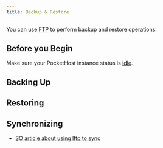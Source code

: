 ```yaml
---
title: Backup & Restore
---
```


You can use [FTP](ftp.md) to perform backup and restore operations.

## Before you Begin

Make sure your PocketHost instance status is [idle](./instance-details/index.md).

## Backing Up

## Restoring

## Synchronizing

- [SO article about using lftp to sync](https://askubuntu.com/questions/758640/how-to-automatically-sync-the-contents-of-a-local-folder-with-the-contents-of-a)
